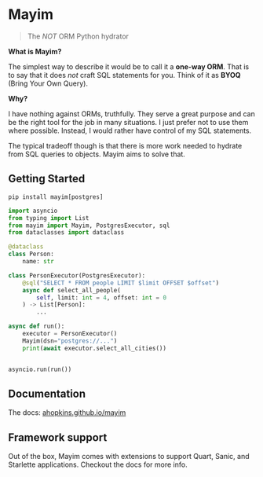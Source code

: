 # Mayim

> The *NOT* ORM Python hydrator

**What is Mayim?**

The simplest way to describe it would be to call it a **one-way ORM**. That is to say that it does *not* craft SQL statements for you. Think of it as **BYOQ** (Bring Your Own Query).

**Why?**

I have nothing against ORMs, truthfully. They serve a great purpose and can be the right tool for the job in many situations. I just prefer not to use them where possible. Instead, I would rather have control of my SQL statements.

The typical tradeoff though is that there is more work needed to hydrate from SQL queries to objects. Mayim aims to solve that.

## Getting Started

```
pip install mayim[postgres]
```

```python
import asyncio
from typing import List
from mayim import Mayim, PostgresExecutor, sql
from dataclasses import dataclass

@dataclass
class Person:
    name: str

class PersonExecutor(PostgresExecutor):
    @sql("SELECT * FROM people LIMIT $limit OFFSET $offset")
    async def select_all_people(
        self, limit: int = 4, offset: int = 0
    ) -> List[Person]:
        ...

async def run():
    executor = PersonExecutor()
    Mayim(dsn="postgres://...")
    print(await executor.select_all_cities())


asyncio.run(run())
```

## Documentation

The docs: [ahopkins.github.io/mayim](https://ahopkins.github.io/mayim/guide/)

## Framework support

Out of the box, Mayim comes with extensions to support Quart, Sanic, and Starlette applications. Checkout the docs for more info.
